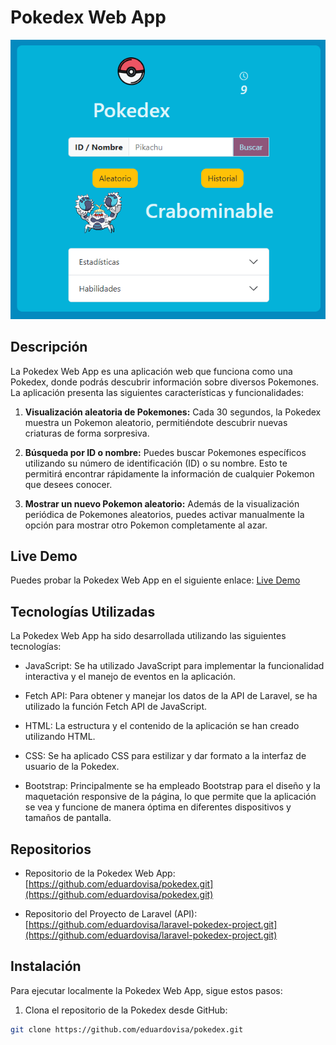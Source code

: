 # Pokedex Web App

![Pokedex](./src/assets/web.png)

## Descripción

La Pokedex Web App es una aplicación web que funciona como una Pokedex, donde podrás descubrir información sobre diversos Pokemones. La aplicación presenta las siguientes características y funcionalidades:

1. **Visualización aleatoria de Pokemones:** Cada 30 segundos, la Pokedex muestra un Pokemon aleatorio, permitiéndote descubrir nuevas criaturas de forma sorpresiva.

2. **Búsqueda por ID o nombre:** Puedes buscar Pokemones específicos utilizando su número de identificación (ID) o su nombre. Esto te permitirá encontrar rápidamente la información de cualquier Pokemon que desees conocer.

3. **Mostrar un nuevo Pokemon aleatorio:** Además de la visualización periódica de Pokemones aleatorios, puedes activar manualmente la opción para mostrar otro Pokemon completamente al azar.

## Live Demo

Puedes probar la Pokedex Web App en el siguiente enlace: [Live Demo](https://eduardovisa-pokedex.netlify.app/)

## Tecnologías Utilizadas

La Pokedex Web App ha sido desarrollada utilizando las siguientes tecnologías:

- JavaScript: Se ha utilizado JavaScript para implementar la funcionalidad interactiva y el manejo de eventos en la aplicación.

- Fetch API: Para obtener y manejar los datos de la API de Laravel, se ha utilizado la función Fetch API de JavaScript.

- HTML: La estructura y el contenido de la aplicación se han creado utilizando HTML.

- CSS: Se ha aplicado CSS para estilizar y dar formato a la interfaz de usuario de la Pokedex.

- Bootstrap: Principalmente se ha empleado Bootstrap para el diseño y la maquetación responsive de la página, lo que permite que la aplicación se vea y funcione de manera óptima en diferentes dispositivos y tamaños de pantalla.

## Repositorios

- Repositorio de la Pokedex Web App: [https://github.com/eduardovisa/pokedex.git](https://github.com/eduardovisa/pokedex.git)

- Repositorio del Proyecto de Laravel (API): [https://github.com/eduardovisa/laravel-pokedex-project.git](https://github.com/eduardovisa/laravel-pokedex-project.git)

## Instalación

Para ejecutar localmente la Pokedex Web App, sigue estos pasos:

1. Clona el repositorio de la Pokedex desde GitHub:

```bash
git clone https://github.com/eduardovisa/pokedex.git
```
